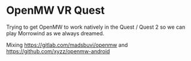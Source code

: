 # OpenMW VR Quest

Trying to get OpenMW to work natively in the Quest / Quest 2 so we can play Morrowind as we always dreamed.

Mixing https://gitlab.com/madsbuvi/openmw and https://github.com/xyzz/openmw-android